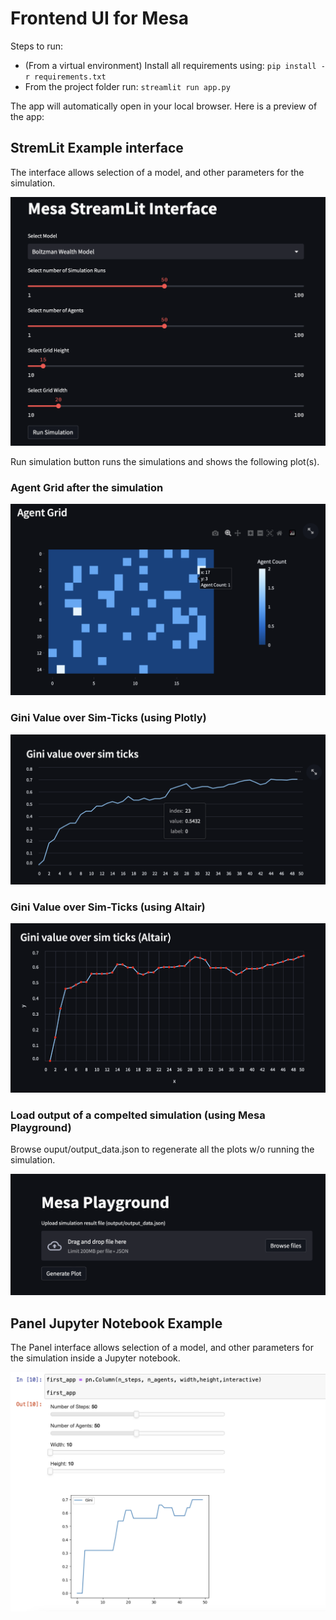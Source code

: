 # Frontend UI for Mesa

Steps to run:

- (From a virtual environment) Install all requirements using: `pip install -r requirements.txt`
- From the project folder run: `streamlit run app.py`

The app will automatically open in your local browser. Here is a preview of the app: 

## StremLit Example interface
The interface allows selection of a model, and other parameters for the simulation.

![Main Interface](/data/inteface_boltmann.png?)

Run simulation button runs the simulations and shows the following plot(s).
### Agent Grid after the simulation
![Agent Grid](data/grid.png?raw=true)

### Gini Value over Sim-Ticks (using Plotly)
![Agent Grid](data/gini.png?raw=true)

### Gini Value over Sim-Ticks (using Altair)
![Agent Grid](data/altair_line.png?raw=true)

### Load output of a compelted simulation (using Mesa Playground)
Browse ouput/output_data.json to regenerate all the plots w/o running the simulation.

![Agent Grid](data/playground.png?raw=true)

## Panel Jupyter Notebook Example
The Panel interface allows selection of a model, and other parameters for the simulation inside a Jupyter notebook.

![Agent Grid](data/PanelJupyter.png?raw=true)

